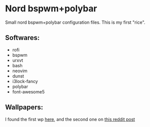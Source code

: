 # Nord bspwm+polybar

Small nord bspwm+polybar configuration files. This is my first "rice".

## Softwares:
 - rofi
 - bspwm
 - urxvt
 - bash
 - neovim
 - dunst
 - i3lock-fancy
 - polybar
 - font-awesome5

## Wallpapers:

I found the first wp [here](https://unsplash.com/photos/9gm5uOofnbI), and the second one on [this reddit post](https://www.reddit.com/r/unixporn/comments/isj5p7/xfce4bspwm_nord_theme/)
